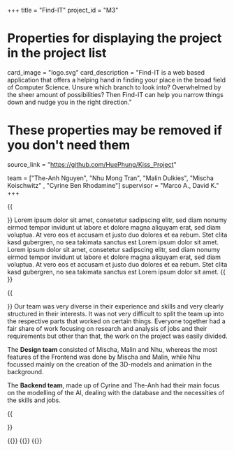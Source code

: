+++
title = "Find-IT"
project_id = "M3"

# Properties for displaying the project in the project list
card_image = "logo.svg"
card_description = "Find-IT is a web based application that offers a helping hand in finding your place in the broad field of Computer Science. Unsure which branch to look into? Overwhelmed by the sheer amount of possibilities? Then Find-IT can help you narrow things down and nudge you in the right direction."


# These properties may be removed if you don't need them
source_link = "https://github.com/HuePhung/Kiss_Project"

team = ["The-Anh Nguyen", "Nhu Mong Tran", "Malin Dulkies", "Mischa Koischwitz" , "Cyrine Ben Rhodamine"]
supervisor = "Marco A., David K."
+++

<!-- TODO: Add video      -->
<!-- {{<mediathek id="9a515dbdd99e6b17d8a21d87d5fcd3cb" >}} -->


<!-- TODO: Add Image
{{<image src="headerindex.png" alt="Mockup" >}} -->
{{<section title="Our Goals">}}
Lorem ipsum dolor sit amet, consetetur sadipscing elitr, sed diam nonumy eirmod tempor invidunt ut labore et dolore magna aliquyam erat, sed diam voluptua. At vero eos et accusam et justo duo dolores et ea rebum. Stet clita kasd gubergren, no sea takimata sanctus est Lorem ipsum dolor sit amet. Lorem ipsum dolor sit amet, consetetur sadipscing elitr, sed diam nonumy eirmod tempor invidunt ut labore et dolore magna aliquyam erat, sed diam voluptua. At vero eos et accusam et justo duo dolores et ea rebum. Stet clita kasd gubergren, no sea takimata sanctus est Lorem ipsum dolor sit amet.
{{</section>}}

<!-- {{<quote source="https://developer.mozilla.org/en-US/docs/Web/HTML/Element/blockquote" caption="me">}}
Klopf klopf! <br> Wer ist da ?<br> Niemand <br> Niemand wer? 
{{</quote>}} -->

{{<section title="The Team">}}
Our team was very diverse in their experience and skills and very clearly structured in their interests. It was not very difficult to split the team up into the respective parts that worked on certain things. Everyone together had a fair share of work focusing on research and analysis of jobs and their requirements but other than that, the work on the project was easily divided.

The **Design team** consisted of Mischa, Malin and Nhu, whereas the most features of the Frontend was done by Mischa and Malin, while Nhu focussed mainly on the creation of the 3D-models and animation in the background.

The **Backend team**, made up of Cyrine and The-Anh had their main focus on the modelling of the AI, dealing with the database and the necessities of the skills and jobs. 

{{</section >}}

{{<gallery>}}
{{<team-member image="nhu.jpg" name="Nhu Mong Tran">}}
{{</gallery>}}
